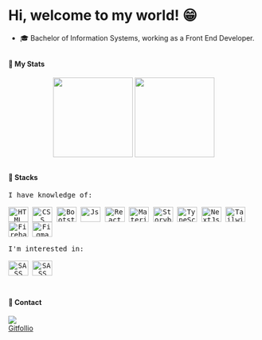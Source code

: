 # Hi, welcome to my world! 😁

- 🎓 Bachelor of Information Systems, working as a Front End Developer.

##

#### 🤖 My Stats
<div style="display: inline_block;" align="center">
  <img height="160em" src="https://github-readme-stats.vercel.app/api?username=pedrodevelop&show_icons=true&theme=tokyonight&count_private=true&border_radius=22"/>
  <img height="160em" src="https://github-readme-stats.vercel.app/api/top-langs/?username=pedrodevelop&layout=compact&langs_count=7&theme=tokyonight&border_radius=16"/>
</div>

##

#### 🧠 Stacks

<div style="display: block;">
  <kbd align="center">
      <kbd>I have knowledge of:</kbd>
      <br />
      <br />
      <img align="center" title="HTML5" alt="HTML" height="30" width="40" src="https://cdn.jsdelivr.net/gh/devicons/devicon/icons/html5/html5-original.svg">
      <img align="center"  title="CSS3" alt="CSS" height="30" width="40" src="https://cdn.jsdelivr.net/gh/devicons/devicon/icons/css3/css3-original.svg">
      <img align="center" title="Bootstrap" alt="Bootstrap" height="30" width="40" src="https://cdn.jsdelivr.net/gh/devicons/devicon@latest/icons/bootstrap/bootstrap-original.svg">
      <img align="center"  title="Javascript" alt="Js" height="30" width="40" src="https://cdn.jsdelivr.net/gh/devicons/devicon/icons/javascript/javascript-original.svg">
      <img align="center" title="React" alt="React" height="30" width="40" src="https://cdn.jsdelivr.net/gh/devicons/devicon/icons/react/react-original.svg">
      <img align="center" title="MaterialUI" alt="MaterialUI" height="30" width="40" src="https://cdn.jsdelivr.net/gh/devicons/devicon/icons/materialui/materialui-original.svg">
      <img align="center" title="Storybook" alt="Storybook" height="30" width="40" src="https://cdn.jsdelivr.net/gh/devicons/devicon/icons/storybook/storybook-original.svg">
      <img align="center" title="TypeScript" alt="TypeScript" height="30" width="40" src="https://cdn.jsdelivr.net/gh/devicons/devicon/icons/typescript/typescript-original.svg"> 
      <img align="center" title="NextJs" alt="NextJs" height="30" width="40" src="https://cdn.jsdelivr.net/gh/devicons/devicon@latest/icons/nextjs/nextjs-original.svg" />
      <img align="center" title="TailWind" alt="Tailwind Css" height="30" width="40" src="https://cdn.jsdelivr.net/gh/devicons/devicon@latest/icons/tailwindcss/tailwindcss-original.svg" />
      <img align="center" title="Firebase" alt="Firebase" height="30" width="40"  src="https://cdn.jsdelivr.net/gh/devicons/devicon/icons/firebase/firebase-plain-wordmark.svg" />
      <img align="center" title="Figma" alt="Figma" height="30" width="40"  src="https://cdn.jsdelivr.net/gh/devicons/devicon/icons/figma/figma-original.svg" />
  <br />
  <br /> 
  </kbd>
  <kbd align="center">
  <kbd>I'm interested in:</kbd> 
     <br />
     <br /> 
      <img align="center" title="SASS" alt="SASS" height="30" width="40" src="https://cdn.jsdelivr.net/gh/devicons/devicon/icons/sass/sass-original.svg">
      <img align="center" title="SASS" alt="SASS" height="30" width="40" src="https://cdn.jsdelivr.net/gh/devicons/devicon/icons/jest/jest-plain.svg">
    <br />
  <br />
  </kbd>
</div>

##

#### 💬 Contact

<div>
  <a href="https://www.linkedin.com/in/pedro-henrique-xavier-768381198/" target="_blank"><img src="https://img.shields.io/badge/-LinkedIn-%230077B5?style=for-the-badge&logo=linkedin&logoColor=white" target="_blank"></a>
</div>
<a href="https://gitfollio.vercel.app/pedrodevelop">
  Gitfollio
</a>

<!-- GitFolio:start
{
  "gitfolio": "on",
  "name": "Luciana Kyoko",
  "email": "meu@email.com",
  "tagline": "Front-End Developer",
  "avatar_url": "https://avatars.githubusercontent.com/u/69259218?v=4",
  "website": "https://lucianakyoko.vercel.app/",
  "githubUser": "lucianakyoko",
  "linkedinUser": "https://www.linkedin.com/in/lucianakyoko/",
  "about": "Apaixonada por código, movida pela curiosidade e dedicada a criar experiências únicas.\\nCada projeto que desenvolvo carrega uma parte de mim, são feitos com carinho, dedicação e o desejo constante de seguir evoluindo.\\nAcredito que a tecnologia é um campo onde nunca se para de aprender, e estou animada para ver onde essa jornada me levará.",
  "showStars": true,
  "showFollowers": true,
  "followers": 189,
  "following": 57,
  "themeId": "cyberpunk",
  "tech": ["React", "TypeScript", "Next.JS", "Node.js", "NestJS", "MongoDB", "TailwindCSS"],
  "projects": [
    {
      "id": 774354121,
      "repoName": "prosperizza",
      "url": "https://github.com/lucianakyoko/prosperizza",
      "stars": 0,
      "description": "Case: Pizzaria - Este projeto faz parte do programa Ponte, um projeto de iniciativa da ProsperTech",
      "image": "https://github.com/lucianakyoko/prosperizza/blob/main/.github/home-screenshot.png?raw=true",
      "techs": [
        "React",
        "Next.js14",
        "MongoDB Atlas",
        "Mongoose",
        "Axios",
        "TailwindCSS",
        "Figma"
      ],
      "deploy": "https://prosperizza.vercel.app/",
      "highlighted": true
    },
    {
      "id": 514075986,
      "repoName": "flappy-mario",
      "url": "https://github.com/lucianakyoko/flappy-mario",
      "stars": 2,
      "description": "Jogo baseado no já extinto Flappy Bird",
      "image": "https://raw.githubusercontent.com/lucianakyoko/flappy-mario/d12b2a3cb756a95c9c971c2e76cce99a2fa77450/.github/thumb.svg",
      "techs": [
        "JavaScript",
        "CanvasAPI",
        "Sprites",
        "Figma"
      ],
      "deploy": "https://flappy-mario.vercel.app/",
      "highlighted": true
    },
    {
      "id": 846196158,
      "repoName": "elementum-ds",
      "url": "https://github.com/lucianakyoko/elementum-ds",
      "stars": 0,
      "description": "Design System no front-end usando Storybooks, Next.js14 e TailwindCSS",
      "image": "https://raw.githubusercontent.com/lucianakyoko/elementum-ds/d7d38955014ad200abb92b39b346391cebfb81b3/.github/thumbnail.svg",
      "techs": [
        "Next.js14",
        "TypeScript",
        "TailwindCSS",
        "Storybook",
        "Figma"
      ],
      "deploy": "",
      "highlighted": false
    },
    {
      "id": 402834329,
      "repoName": "Sunnyside-agency-landing-page",
      "url": "https://github.com/lucianakyoko/Sunnyside-agency-landing-page",
      "stars": 0,
      "description": "This is a solution to the [Sunnyside agency landing page challenge on Frontend Mentor]",
      "image": "https://raw.githubusercontent.com/lucianakyoko/Sunnyside-agency-landing-page/34f452287b946e2e24ec647ec0ea457d42ab6af7/github/Thumb.svg",
      "techs": [
        "JavaScript",
        "Sass",
        "Metodologia BEM"
      ],
      "deploy": "https://sunnyside-agency-lk.netlify.app/",
      "highlighted": true
    },
    {
      "id": 377681183,
      "repoName": "3D-Card-Hover-Effect",
      "url": "https://github.com/lucianakyoko/3D-Card-Hover-Effect",
      "stars": 10,
      "description": "Efeito 3D no cartão usando JavaScript",
      "image": "https://github.com/lucianakyoko/3D-Card-Hover-Effect/blob/main/Capturar.JPG?raw=true",
      "techs": [
        "JavaScript",
        "HTML",
        "CSS"
      ],
      "deploy": "https://supermario-3dcard.netlify.app/",
      "highlighted": false
    },
    {
      "id": 355571250,
      "repoName": "Card-game-Super-Trunfo-CDZ",
      "url": "https://github.com/lucianakyoko/Card-game-Super-Trunfo-CDZ",
      "stars": 5,
      "description": "Jogo de cartas inspirado no Super Trunfo da Grow",
      "image": "https://raw.githubusercontent.com/lucianakyoko/Card-game-Super-Trunfo-CDZ/main/.github/thumb.png",
      "techs": [
        "JavaScript",
        "CSS3",
        "HTML5"
      ],
      "deploy": "https://supertrunfo-cdz.netlify.app/",
      "highlighted": false
    },
    {
      "id": 401813432,
      "repoName": "CaptainMarvel-3D",
      "url": "https://github.com/lucianakyoko/CaptainMarvel-3D",
      "stars": 1,
      "description": "Animação e Paralaxe",
      "image": "",
      "techs": [
        "JavaScript",
        "Sass",
        "Figma"
      ],
      "deploy": "https://captainmarvel-parallax.netlify.app/",
      "highlighted": false
    }
  ]
}
GitFolio:end -->

